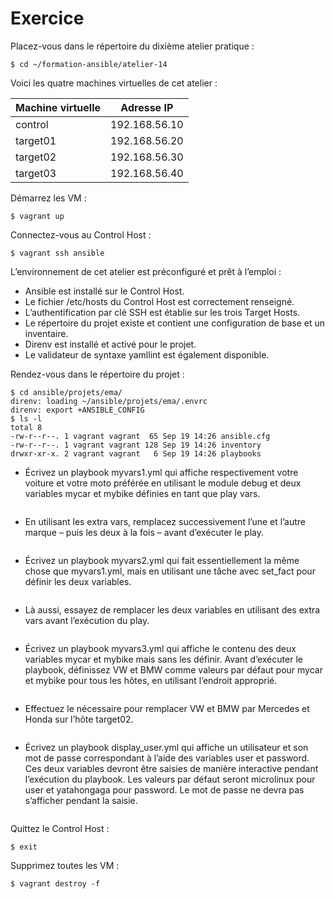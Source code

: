# Exercice

Placez-vous dans le répertoire du dixième atelier pratique :

```
$ cd ~/formation-ansible/atelier-14
```
Voici les quatre machines virtuelles de cet atelier :

|Machine virtuelle |	Adresse IP|
| ------------- |:-------------:|
|control |	192.168.56.10|
|target01 |	192.168.56.20|
|target02 |	192.168.56.30|
|target03 |	192.168.56.40|
Démarrez les VM :
```
$ vagrant up
```
Connectez-vous au Control Host :
```
$ vagrant ssh ansible
```
L’environnement de cet atelier est préconfiguré et prêt à l’emploi :

* Ansible est installé sur le Control Host.
* Le fichier /etc/hosts du Control Host est correctement renseigné.
* L’authentification par clé SSH est établie sur les trois Target Hosts.
* Le répertoire du projet existe et contient une configuration de base et un inventaire.
* Direnv est installé et activé pour le projet.
* Le validateur de syntaxe yamllint est également disponible.

Rendez-vous dans le répertoire du projet :
```
$ cd ansible/projets/ema/
direnv: loading ~/ansible/projets/ema/.envrc
direnv: export +ANSIBLE_CONFIG
$ ls -l
total 8
-rw-r--r--. 1 vagrant vagrant  65 Sep 19 14:26 ansible.cfg
-rw-r--r--. 1 vagrant vagrant 128 Sep 19 14:26 inventory
drwxr-xr-x. 2 vagrant vagrant   6 Sep 19 14:26 playbooks
```

* Écrivez un playbook myvars1.yml qui affiche respectivement votre voiture et votre moto préférée en utilisant le module debug et deux variables mycar et mybike définies en tant que play vars.
```

```
* En utilisant les extra vars, remplacez successivement l’une et l’autre marque – puis les deux à la fois – avant d’exécuter le play.
```

```
* Écrivez un playbook myvars2.yml qui fait essentiellement la même chose que myvars1.yml, mais en utilisant une tâche avec set_fact pour définir les deux variables.
```

```
* Là aussi, essayez de remplacer les deux variables en utilisant des extra vars avant l’exécution du play.
```

```
* Écrivez un playbook myvars3.yml qui affiche le contenu des deux variables mycar et mybike mais sans les définir. Avant d’exécuter le playbook, définissez VW et BMW comme valeurs par défaut pour mycar et mybike pour tous les hôtes, en utilisant l’endroit approprié.
```

```
* Effectuez le nécessaire pour remplacer VW et BMW par Mercedes et Honda sur l’hôte target02.
```

```
* Écrivez un playbook display_user.yml qui affiche un utilisateur et son mot de passe correspondant à l’aide des variables user et password. Ces deux variables devront être saisies de manière interactive pendant l’exécution du playbook. Les valeurs par défaut seront microlinux pour user et yatahongaga pour password. Le mot de passe ne devra pas s’afficher pendant la saisie.
```

```


Quittez le Control Host :
```
$ exit
```
Supprimez toutes les VM :
```
$ vagrant destroy -f
```
